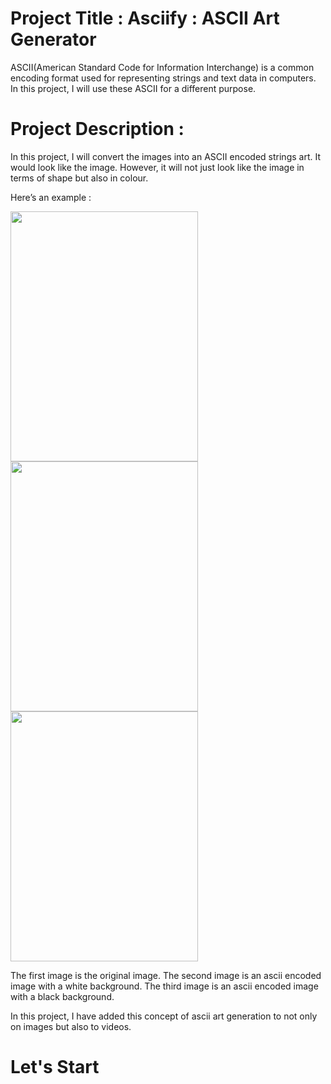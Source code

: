 # Project Title : Asciify : ASCII Art Generator
ASCII(American Standard Code for Information Interchange) is a common encoding format used for representing strings and text data in computers.
In this project, I will use these ASCII for a different purpose.

# Project Description :
In this project, I will convert the images into an ASCII encoded strings art. It would look like the image. However, it will not just look like the image in terms of shape but also in colour.

Here’s an example :

<img src="https://user-images.githubusercontent.com/78922244/174453068-630a3934-5289-42d8-82af-5c5ff169487d.jpg" width="300" height="400"> <img src="https://user-images.githubusercontent.com/78922244/174453249-d71b534a-802e-4ca0-8e46-428613153331.jpg" width="300" height="400"> <img src="https://user-images.githubusercontent.com/78922244/174453076-58145cb8-6ffb-47e1-a7da-1d4648e5624e.jpg" width="300" height="400">

The first image is the original image.
The second image is an ascii encoded image with a white background.
The third image is an ascii encoded image with a black background.

In this project, I have added this concept of ascii art generation to not only on images but also to videos.

# Let's Start 







